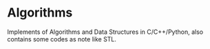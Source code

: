 # Algorithms
Implements of Algorithms and Data Structures in C/C++/Python, also contains some codes as note like STL.
